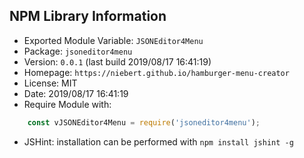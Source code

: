 ## NPM Library Information
* Exported Module Variable: `JSONEditor4Menu`
* Package:  `jsoneditor4menu`
* Version:  `0.0.1`   (last build 2019/08/17 16:41:19)
* Homepage: `https://niebert.github.io/hamburger-menu-creator`
* License:  MIT
* Date:     2019/08/17 16:41:19
* Require Module with:
```javascript
    const vJSONEditor4Menu = require('jsoneditor4menu');
```
* JSHint: installation can be performed with `npm install jshint -g`
